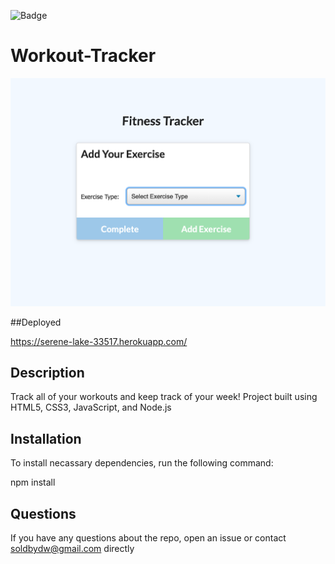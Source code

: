 
![Badge](https://img.shields.io/badge/license-MIT-brightgreen.svg)

# Workout-Tracker

![Demo](develop/public/demo.png)

##Deployed

https://serene-lake-33517.herokuapp.com/

                   
## Description
                          
Track all of your workouts and keep track of your week! Project built using HTML5, CSS3, JavaScript, and Node.js
                          
## Installation
                          
To install necassary dependencies, run the following command:
                          
npm install
                                                    
## Questions
                                      
If you have any questions about the repo, open an issue or contact soldbydw@gmail.com directly
            
